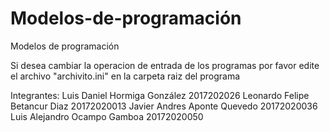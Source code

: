 # Modelos-de-programación
Modelos de programación 


Si desea cambiar la operacion de entrada de los programas por favor edite el archivo "archivito.ini" en la carpeta raiz del programa

Integrantes:
Luis Daniel Hormiga González 2017202026
Leonardo Felipe Betancur Diaz 20172020013
Javier Andres Aponte Quevedo 20172020036
Luis Alejandro Ocampo Gamboa 20172020050

